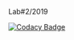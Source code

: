 Lab#2/2019

[![Codacy Badge](https://api.codacy.com/project/badge/Grade/4e464f9270a24367bc60fc064fe334bf)](https://www.codacy.com/manual/SokolR/instantMessegner?utm_source=github.com&amp;utm_medium=referral&amp;utm_content=SokolR/instantMessegner&amp;utm_campaign=Badge_Grade)
